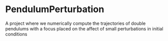 # PendulumPerturbation
A project where we numerically compute the trajectories of double pendulums with a focus placed on the affect of small perturbations in initial conditions
